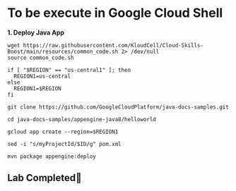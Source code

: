 # **To be execute in Google Cloud Shell**

**1. Deploy Java App**

```
wget https://raw.githubusercontent.com/KloudCell/Cloud-Skills-Boost/main/resources/common_code.sh 2> /dev/null
source common_code.sh

if [ "$REGION" == "us-central1" ]; then
  REGION1=us-central
else
  REGION1=$REGION
fi

git clone https://github.com/GoogleCloudPlatform/java-docs-samples.git

cd java-docs-samples/appengine-java8/helloworld

gcloud app create --region=$REGION1

sed -i "s/myProjectId/$ID/g" pom.xml

mvn package appengine:deploy
```

## Lab Completed🎉